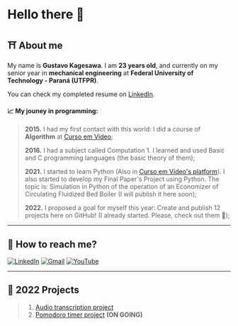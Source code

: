 # **Hello there** 👋

## :shinto_shrine: About me
My name is **Gustavo Kagesawa**. I am **23 years old**, and currently on my senior year in **mechanical engineering** at **Federal University of Technology - Paraná (UTFPR)**. 

You can check my completed resume on [LinkedIn](https://www.linkedin.com/in/gustavokagesawa/?locale=en_US).

#### :chart_with_upwards_trend: **My jouney in programming:**

>**2015.** I had my first contact with this world: I did a course of **Algorithm** at [Curso em Vídeo](https://www.youtube.com/watch?v=8mei6uVttho&list=PLHz_AreHm4dmSj0MHol_aoNYCSGFqvfXV);
>
>**2016.** I had a subject called Computation 1. I learned and used Basic and C programming languages (the basic theory of them);
>
>**2021.** I started to learn Python (Also in [Curso em Vídeo's platform](https://www.cursoemvideo.com/)).
>I also started to develop my Final Paper's Project using Python. The topic is: Simulation in Python of the operation of an Economizer of Circulating Fluidized Bed Boiler (I will publish it here soon);
>
>**2022.** I proposed a goal for myself this year: Create and publish 12 projects here on GitHub! (I already started. Please, check out them :eyes:);
>

---
## :incoming_envelope: How to reach me?

[![LinkedIn](https://img.shields.io/badge/linkedin-%230077B5.svg?style=for-the-badge&logo=linkedin&logoColor=white)](https://www.linkedin.com/in/gustavokagesawa/?locale=en_US)
[![Gmail](https://img.shields.io/badge/Gmail-D14836?style=for-the-badge&logo=gmail&logoColor=white)](mailto:gustavokagesawa@gmail.com)
[![YouTube](https://img.shields.io/badge/YouTube-%23FF0000.svg?style=for-the-badge&logo=YouTube&logoColor=white)](https://www.youtube.com/channel/UCWTJknbGc1MO--XXJCF8U2A)

---
## :dart: **2022 Projects**
> 1. [Audio transcription project](https://github.com/kagesg/Audio_Transcription)
> 2. [Pomodoro timer project](https://github.com/kagesg/Pomodoro_timer) **(ON GOING)**

              
